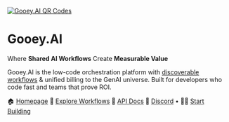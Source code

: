 [![Gooey.AI QR Codes](https://storage.googleapis.com/dara-c1b52.appspot.com/daras_ai/media/11713794-74f7-11ee-badc-02420a0001ca/Screen%20Shot%202023-10-27%20at%2011.30.43%20AM.png.png)](https://gooey.ai/explore)

# Gooey.AI

Where **Shared AI Workflows** Create **Measurable Value**

Gooey.AI is the low-code orchestration platform with [discoverable workflows](https://gooey.ai/explore)  & unified billing to the GenAI universe. Built for developers who code fast and teams that prove ROI. 

🏠 [Homepage](https://gooey.ai) 👾 [Explore Workflows](https://gooey.ai/explore) 🤖 [API Docs](https://api.gooey.ai/docs) 🛟 [Discord](https://discord.com/invite/7C84UyzVDg) • 💃🏾 [Start Building](https://gooey.ai/account)
